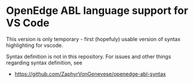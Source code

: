 # OpenEdge ABL language support for VS Code

This version is only temporary - first (hopefuly) usable version of syntax highlighting for vscode.

Syntax definition is not in this repository. For issues and other things regarding syntax definition, see
 - https://github.com/ZaphyrVonGenevese/openedge-abl-syntax
